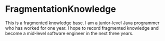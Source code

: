 # FragmentationKnowledge
This is a fragmented knowledge base. I am a junior-level Java programmer who has worked for one year. I hope to record fragmented knowledge and become a mid-level software engineer in the next three years.
